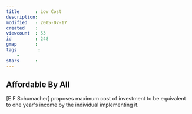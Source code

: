 ```yaml
---
title      : Low Cost
description: 
modified   : 2005-07-17
created    : 
viewcount  : 53
id         : 248
gmap       : 
tags        :
    - 
stars      : 
---
```


## Affordable By All



[E F Schumacher] proposes maximum cost of investment to be equivalent to one year's income by the individual implementing it.


